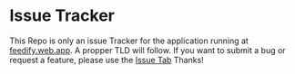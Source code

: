 # Issue Tracker
This Repo is only an issue Tracker for the application running at [feedify.web.app](https://feedify.web.app). 
A propper TLD will follow. If you want to submit a bug or request a feature, please use the [Issue Tab](https://github.com/mmaelicke/was-essen-issues/issues)
Thanks!
